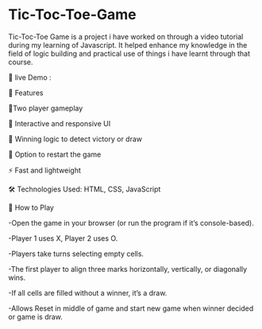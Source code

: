 # Tic-Toc-Toe-Game
Tic-Toc-Toe Game is a project i have worked on through a video tutorial during my learning of Javascript.
It helped enhance my knowledge in the field of logic building and practical use of things i have learnt through that course.

🔗 live Demo :

🚀 Features

🧩Two player gameplay
  
🎨 Interactive and responsive UI

🧠 Winning logic to detect victory or draw

🔁 Option to restart the game

⚡ Fast and lightweight

🛠️ Technologies Used:  HTML, CSS, JavaScript


🚀 How to Play

-Open the game in your browser (or run the program if it’s console-based).

-Player 1 uses X, Player 2 uses O.

-Players take turns selecting empty cells.

-The first player to align three marks horizontally, vertically, or diagonally wins.

-If all cells are filled without a winner, it’s a draw.

-Allows Reset in middle of game and start new game when winner decided or game is draw.
